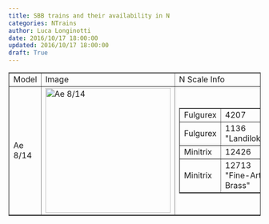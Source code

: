 ```yaml
---
title: SBB trains and their availability in N
categories: NTrains
author: Luca Longinotti
date: 2016/10/17 18:00:00
updated: 2016/10/17 18:00:00
draft: True
---
```


<table border="1">

<tr>
	<td>Model</td>
	<td>Image</td>
	<td>N Scale Info</td>
	<td>Resources</td>
</tr>

<tr>
	<td>Ae 8/14</td>
	<td><img src="https://upload.wikimedia.org/wikipedia/commons/e/ef/SBB_Ae_8_14_11801_Rail_Top.jpg" alt="Ae 8/14" width="250" /></td>
	<td><table border="1">
		<tr><td>Fulgurex</td><td>4207</td><td class="oop"></td></tr>
		<tr><td>Fulgurex</td><td>1136 "Landilok"</td><td class="oop"></td></tr>
		<tr><td>Minitrix</td><td>12426</td><td class="oop"></td></tr>
		<tr><td>Minitrix</td><td>12713 "Fine-Art Brass"</td><td class="oop"></td></tr>
	</table></td>
	<td>
		<a href="https://de.wikipedia.org/wiki/SBB_Ae_8/14">[1]</a>,
		<a href="http://www.9-mm.ch/tfz/tfz_9mm_elok_sbb_010.htm">[2]</a>,
		<a href="http://www.lokifahrer.ch/Lokomotiven/Loks-SBB/Ae_8-14/SBB-Ae_8-14.htm">[3]</a>
	</td>
</tr>

</table>

